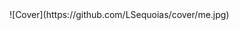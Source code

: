 <link rel="stylesheet" href="https://bootswatch.com/cosmo/5/cosmo/bootstrap.css">
![Cover](https://github.com/LSequoias/cover/me.jpg)
